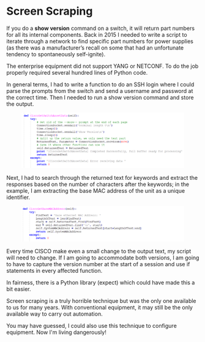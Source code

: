 # Screen Scraping

If you do a **show version** command on a switch, it will return part numbers for all its internal components. Back in 2015 I needed to write a script to iterate through a network to find specific part numbers for power supplies (as there was a manufacturer’s recall on some that had an unfortunate tendency to spontaneously self-ignite).&#x20;

The enterprise equipment did not support YANG or NETCONF. To do the job properly required several hundred lines of Python code.&#x20;

In general terms, I had to write a function to do an SSH login where I could parse the prompts from the switch and send a username and password at the correct time. Then I needed to run a show version command and store the output.

<figure><img src="../.gitbook/assets/image.png" alt=""><figcaption></figcaption></figure>

Next, I had to search through the returned text for keywords and extract the responses based on the number of characters after the keywords; in the example, I am extracting the base MAC address of the unit as a unique identifier.

<figure><img src="../.gitbook/assets/image (1).png" alt=""><figcaption></figcaption></figure>

Every time CISCO make even a small change to the output text, my script will need to change. If I am going to accommodate both versions, I am going to have to capture the version number at the start of a session and use if statements in every affected function.&#x20;

In fairness, there is a Python library (expect) which could have made this a bit easier.&#x20;

Screen scraping is a truly horrible technique but was the only one available to us for many years. With conventional equipment, it may still be the only available way to carry out automation.

You may have guessed, I could also use this technique to configure equipment. Now I'm living dangerously!
